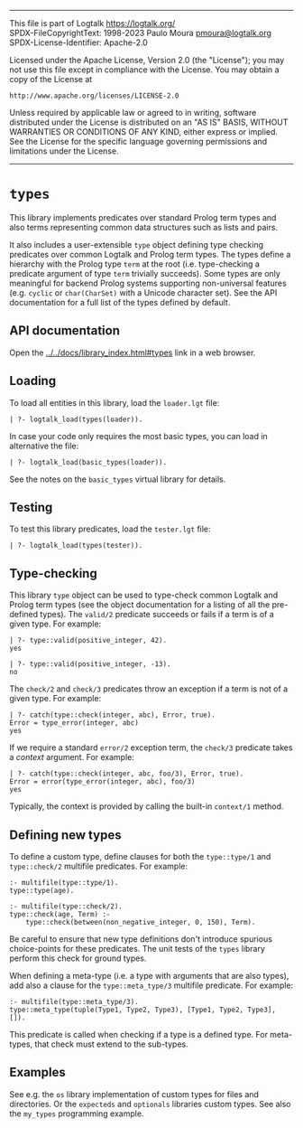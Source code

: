 ________________________________________________________________________

This file is part of Logtalk <https://logtalk.org/>  
SPDX-FileCopyrightText: 1998-2023 Paulo Moura <pmoura@logtalk.org>  
SPDX-License-Identifier: Apache-2.0

Licensed under the Apache License, Version 2.0 (the "License");
you may not use this file except in compliance with the License.
You may obtain a copy of the License at

    http://www.apache.org/licenses/LICENSE-2.0

Unless required by applicable law or agreed to in writing, software
distributed under the License is distributed on an "AS IS" BASIS,
WITHOUT WARRANTIES OR CONDITIONS OF ANY KIND, either express or implied.
See the License for the specific language governing permissions and
limitations under the License.
________________________________________________________________________


`types`
=======

This library implements predicates over standard Prolog term types and 
also terms representing common data structures such as lists and pairs.

It also includes a user-extensible `type` object defining type checking
predicates over common Logtalk and Prolog term types. The types define
a hierarchy with the Prolog type `term` at the root (i.e. type-checking
a predicate argument of type `term` trivially succeeds). Some types are
only meaningful for backend Prolog systems supporting non-universal
features (e.g. `cyclic` or `char(CharSet)` with a Unicode character set).
See the API documentation for a full list of the types defined by default.


API documentation
-----------------

Open the [../../docs/library_index.html#types](../../docs/library_index.html#types)
link in a web browser.


Loading
-------

To load all entities in this library, load the `loader.lgt` file:

	| ?- logtalk_load(types(loader)).

In case your code only requires the most basic types, you can load in
alternative the file:

	| ?- logtalk_load(basic_types(loader)).

See the notes on the `basic_types` virtual library for details.


Testing
-------

To test this library predicates, load the `tester.lgt` file:

	| ?- logtalk_load(types(tester)).


Type-checking
-------------

This library `type` object can be used to type-check common Logtalk and Prolog
term types (see the object documentation for a listing of all the pre-defined
types). The `valid/2` predicate succeeds or fails if a term is of a given type.
For example:

	| ?- type::valid(positive_integer, 42).
	yes

	| ?- type::valid(positive_integer, -13).
	no

The `check/2` and `check/3` predicates throw an exception if a term is not of
a given type. For example:

	| ?- catch(type::check(integer, abc), Error, true).
	Error = type_error(integer, abc)
	yes

If we require a standard `error/2` exception term, the `check/3` predicate
takes a *context* argument. For example:

	| ?- catch(type::check(integer, abc, foo/3), Error, true).
	Error = error(type_error(integer, abc), foo/3)
	yes

Typically, the context is provided by calling the built-in `context/1` method.


Defining new types
------------------

To define a custom type, define clauses for both the `type::type/1` and
`type::check/2` multifile predicates. For example:

	:- multifile(type::type/1).
	type::type(age).

	:- multifile(type::check/2).
	type::check(age, Term) :-
		type::check(between(non_negative_integer, 0, 150), Term).

Be careful to ensure that new type definitions don't introduce spurious
choice-points for these predicates. The unit tests of the `types` library
perform this check for ground types.

When defining a meta-type (i.e. a type with arguments that are also types),
add also a clause for the `type::meta_type/3` multifile predicate. For
example:

	:- multifile(type::meta_type/3).
	type::meta_type(tuple(Type1, Type2, Type3), [Type1, Type2, Type3], []).

This predicate is called when checking if a type is a defined type. For
meta-types, that check must extend to the sub-types.


Examples
--------

See e.g. the `os` library implementation of custom types for files and
directories. Or the `expecteds` and `optionals` libraries custom types.
See also the `my_types` programming example.
